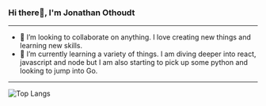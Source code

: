 ### Hi there👋, I'm Jonathan Othoudt
---

- 👯 I’m looking to collaborate on anything. I love creating new things and learning new skills.
-  🌱 I’m currently learning a variety of things. I am diving deeper into react, javascript and node but I am also starting to pick up some python and looking to jump into Go.

---
![Top Langs](https://github-readme-stats.vercel.app/api/top-langs/?username=jothoudt&theme=midnight-purple)

<!--
**jothoudt/jothoudt** is a ✨ _special_ ✨ repository because its `README.md` (this file) appears on your GitHub profile.

Here are some ideas to get you started:

- 🔭 I’m currently working on ...
- 🌱 I’m currently learning ...
- 👯 I’m looking to collaborate on ...
- 🤔 I’m looking for help with ...
- 💬 Ask me about ...
- 📫 How to reach me: ...
- 😄 Pronouns: ...
- ⚡ Fun fact: ...
-->
